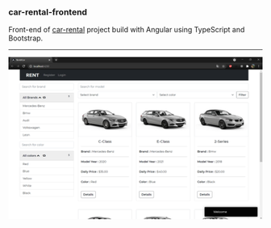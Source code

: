 ### car-rental-frontend
Front-end of [car-rental](https://github.com/SerkanUludag/car-rental "car-rental") project build with Angular using TypeScript and Bootstrap.

------------


![home-screen](https://github.com/SerkanUludag/car-rental-frontend/blob/master/home.png?raw=true)

